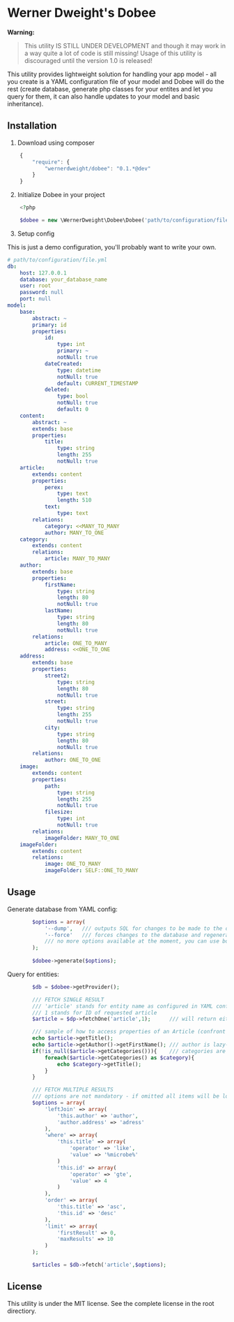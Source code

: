 Werner Dweight's Dobee
====================================

**Warning:**

> This utility IS STILL UNDER DEVELOPMENT and though it may work in a way
> quite a lot of code is still missing! Usage of this utility is discouraged
> until the version 1.0 is released!

This utility provides lightweight solution for handling your app model - all you create is a YAML configuration file of your model and Dobee will do the rest (create database, generate php classes for your entites and let you query for them, it can also handle updates to your model and basic inheritance).

Installation
------------

1) Download using composer

```js
	{
	    "require": {
	        "wernerdweight/dobee": "0.1.*@dev"
	    }
	}
```

2) Initialize Dobee in your project

```php
	<?php

	$dobee = new \WernerDweight\Dobee\Dobee('path/to/configuration/file.yml','path/to/strore/generated/entities','Your\\Namespace\\To\\Generated\\Entities');

```

3) Setup config

This is just a demo configuration, you'll probably want to write your own.

```yml
# path/to/configuration/file.yml
db:
    host: 127.0.0.1
    database: your_database_name
    user: root
    password: null
    port: null
model:
    base:
        abstract: ~
        primary: id
        properties:
            id:
                type: int
                primary: ~
                notNull: true
            dateCreated:
                type: datetime
                notNull: true
                default: CURRENT_TIMESTAMP
            deleted:
                type: bool
                notNull: true
                default: 0
    content:
        abstract: ~
        extends: base
        properties:
            title:
                type: string
                length: 255
                notNull: true
    article:
        extends: content
        properties:
            perex:
                type: text
                length: 510
            text:
                type: text
        relations:
            category: <<MANY_TO_MANY
            author: MANY_TO_ONE
    category:
        extends: content
        relations:
            article: MANY_TO_MANY
    author:
        extends: base
        properties:
            firstName:
                type: string
                length: 80
                notNull: true
            lastName:
                type: string
                length: 80
                notNull: true
        relations:
            article: ONE_TO_MANY
            address: <<ONE_TO_ONE
    address:
        extends: base
        properties:
            street2:
                type: string
                length: 80
                notNull: true
            street:
                type: string
                length: 255
                notNull: true
            city:
                type: string
                length: 80
                notNull: true
        relations:
            author: ONE_TO_ONE
    image:
        extends: content
        properties:
            path:
                type: string
                length: 255
                notNull: true
            filesize:
                type: int
                notNull: true
        relations:
            imageFolder: MANY_TO_ONE
    imageFolder:
        extends: content
        relations:
            image: ONE_TO_MANY
            imageFolder: SELF::ONE_TO_MANY
```

Usage
-----

Generate database from YAML config:
```php
		$options = array(
			'--dump',	/// outputs SQL for changes to be made to the database
			'--force'	/// forces changes to the database and regenerates php classes
			/// no more options available at the moment, you can use both options at once
		);
		
		$dobee->generate($options);

```

Query for entities:
```php	
		$db = $dobee->getProvider();

		/// FETCH SINGLE RESULT
		/// 'article' stands for entity name as configured in YAML configuration file
		/// 1 stands for ID of requested article
		$article = $dp->fetchOne('article',1);		/// will return either object of class Article or null

		/// sample of how to access properties of an Article (confront configuration above)
		echo $article->getTitle();
		echo $article->getAuthor()->getFirstName();	/// author is lazy-loaded from database when needed
		if(!is_null($article->getCategories())){	/// categories are lazy-loaded from database when needed
			foreach($article->getCategories() as $category){
				echo $category->getTitle();
			}
		}

		/// FETCH MULTIPLE RESULTS
		/// options are not mandatory - if omitted all items will be loaded form the database
		$options = array(
			'leftJoin' => array(
				'this.author' => 'author',
				'author.address' => 'adress'
			),
			'where' => array(
				'this.title' => array(
					'operator' => 'like',
					'value' => '%microbe%'
				)
				'this.id' => array(
					'operator' => 'gte',
					'value' => 4
				)
			),
			'order' => array(
				'this.title' => 'asc',
				'this.id' => 'desc'
			),
			'limit' => array(
				'firstResult' => 0,
				'maxResults' => 10
			)
		);

		$articles = $db->fetch('article',$options);

```

License
-------
This utility is under the MIT license. See the complete license in the root directiory.
